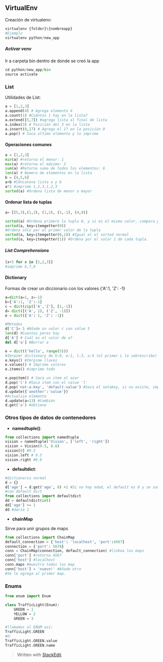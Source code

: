
## VirtualEnv

Creación de virtualenv:

```python
virtualenv {folder}\{nombreapp}
#Ejemplo
virtualenv python/new_app
```
##### Activar venv

Ir a carpeta bin dentro de donde se creó la app
```python
cd python/new_app/bin
source activate
```

### List 
Utilidades de List:

```python
a = [1,2,3]
a.append(4) # Agrega elemento 4
a.count(1) #Cuántos 1 hay en la lista?
a.extend([5,7]) #agrega lista al final de lista 
a.index(3) # Posición del 3 en la lista
a.insert(0,17) # Agrega el 17 en la posición 0
a.pop() # Saca ultimo elemento y lo imprime

```
#### Operaciones comunes

```python
a = [1,2,3]
min(a) #retorna el menor: 1
max(a) #retorna el máximo: 3
sum(a) #Retorna suma de todos los elementos: 6
len(a) # Numero de elementos en la lista
b = [4,5,6]
a+b #COncatena lista a y b
a*2 #imprime 1,2,3,1,2,3
sorted(a) #Ordena lista de menor a mayor
```
#### Ordenar lista de tuplas

```python
a= [(5,3),(1,3), (1,2), (2,-1), (4,9)]

sorted(a) #Ordena primero la tupla 0, y si es el mismo valor, compara por el segundo parámetro de la tupla
sorted(a, key=itemgetter(0)) 
#Ordena sólo por el primer valor de la tupla
sorted(a, key=itemgetter(0,1)) #Igual el el sorted normal
sorted(a, key=itemgetter(1)) #Ordena por el valor 1 de cada tupla.

```

##### List Comprehensions
```python
[x+5 for x in [1,2,3]] 
#imprime 6,7,8
```



#### Dictionary

Formas de crear un diccionario con los valores {'A':1, 'Z': -1}

```python
a=dict(a=1, z=-1)
b={'A':1, 'Z':-1}
c = dict(zip(['A','Z'], [1,-1])
d= dict([('A', 1), ('Z', -1)])
e = dict({'A': 1, 'Z': -1})

#Metodos
d['C']= 5 #Añade un valor c con value 5
len(d) #Cuantos pares hay
d['A'] # Cuál es el valor de a?
del d['a'] #Borrar a

e = dict(('hello', range(5)))
#Imrpimr dictionary de h:0, e:1, l:3, o:4 (el primer L lo sobrescribe)
e.keys() #Imrpime llaves
e.values() # Imprime valores
e.items() #imprime todo

e.popitem() # Saca un item al azar
d.pop('l') #Saca item con el value 'l'
d.pop('not-a-key', 'default-value') #Saca el notakey, si no existe, imprime eldefault value
d.update({'another':'value'})
#Actualiza elemento
d.update(a=13) #también
d.get('a') #obtiene
```
### Otros tipos de datos de contenedores

- **namedtuple()**: 

```python
from collections import namedtuple
vision = namedtuple('Vision', ['left', 'right'])
vision = Vision(9.5, 8.8)
vision[0] #9.5
vision.left # 9.5
vision.right #8.8
```

- **defaultdict**: 

```python
#dictionario normal
d = {}
d['age'] = d.get('age', 0) +1 #Si no hay edad, el default es 0 y se suma 1
#con default dict
from collections import defaultdict
dd = defaultdict(int)
dd['age'] += 1
dd #daría 1

```
- **chainMap**

Sirve para unir grupos de maps

```python
from collections import ChainMap
default_connection = {'host': 'localhost', 'port':4567}
connection = {'port': 5678}
conn = ChainMap(connection, default_connection) #linkea los maps
conn['port'] #retorna 4567
conn['host'] #localhost
conn.maps #muestra todos los map
conn['host'] = 'nuevo!' #Añade otro
#Se le agrega al primer map. 

```
### Enums

```python
from enum import Enum

class TrafficLight(Enum):
	GREEN = 1
	YELLOW = 2
	GREEN = 3

#llamamos al ENUM así:
TrafficLight.GREEN
#O:
TrafficLight.GREEN.value
TrafficLight.GREEN.name

```

> Written with [StackEdit](https://stackedit.io/).
<!--stackedit_data:
eyJoaXN0b3J5IjpbLTE5OTU3MTUzODAsMTU1NDQyMDQzNCwtMj
A3NDUwNjk1NCwtNzUxMDAzODY1LDEwODMyMDQyMjFdfQ==
-->